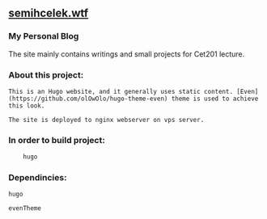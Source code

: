 ## [semihcelek.wtf](http://semihcelek.wtf)

### My Personal Blog

The site mainly contains writings and small projects for Cet201 lecture.

### About this project:
    This is an Hugo website, and it generally uses static content. [Even](https://github.com/olOwOlo/hugo-theme-even) theme is used to achieve this look.

    The site is deployed to nginx webserver on vps server.

### In order to build project:
```bash
    hugo  
```
### Dependincies:
    
    hugo
    
    evenTheme

